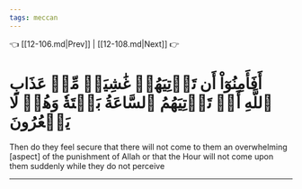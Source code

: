 ```yaml
---
tags: meccan
---
```


👈 [[12-106.md|Prev]] | [[12-108.md|Next]] 👉

# أَفَأَمِنُوٓاْ أَن تَأۡتِيَهُمۡ غَٰشِيَةٞ مِّنۡ عَذَابِ ٱللَّهِ أَوۡ تَأۡتِيَهُمُ ٱلسَّاعَةُ بَغۡتَةٗ وَهُمۡ لَا يَشۡعُرُونَ

Then do they feel secure that there will not come to them an overwhelming [aspect] of the punishment of Allah or that the Hour will not come upon them suddenly while they do not perceive

---


